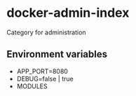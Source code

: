 # docker-admin-index
Category for administration

## Environment variables

- APP_PORT=8080
- DEBUG=false | true
- MODULES